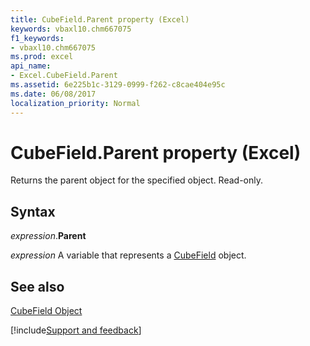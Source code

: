 ```yaml
---
title: CubeField.Parent property (Excel)
keywords: vbaxl10.chm667075
f1_keywords:
- vbaxl10.chm667075
ms.prod: excel
api_name:
- Excel.CubeField.Parent
ms.assetid: 6e225b1c-3129-0999-f262-c8cae404e95c
ms.date: 06/08/2017
localization_priority: Normal
---
```



# CubeField.Parent property (Excel)

Returns the parent object for the specified object. Read-only.


## Syntax

_expression_.**Parent**

_expression_ A variable that represents a [CubeField](Excel.CubeField.md) object.


## See also


[CubeField Object](Excel.CubeField.md)

[!include[Support and feedback](~/includes/feedback-boilerplate.md)]